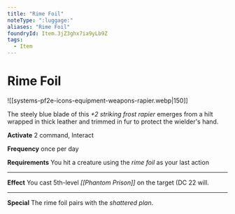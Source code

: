 ```yaml
---
title: "Rime Foil"
noteType: ":luggage:"
aliases: "Rime Foil"
foundryId: Item.3jZ3ghx7ia9yLb9Z
tags:
  - Item
---
```


# Rime Foil
![[systems-pf2e-icons-equipment-weapons-rapier.webp|150]]

The steely blue blade of this _+2 striking frost rapier_ emerges from a hilt wrapped in thick leather and trimmed in fur to protect the wielder's hand.

**Activate** 2 command, Interact

**Frequency** once per day

**Requirements** You hit a creature using the _rime foil_ as your last action

* * *

**Effect** You cast 5th-level _[[Phantom Prison]]_ on the target (DC 22 will.

* * *

**Special** The rime foil pairs with the _shattered plan_.
